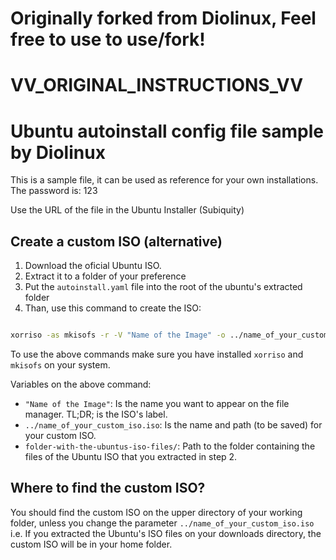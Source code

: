 # Originally forked from Diolinux, Feel free to use to use/fork!
# ________VV_ORIGINAL_INSTRUCTIONS_VV________

# Ubuntu autoinstall config file sample by Diolinux

This is a sample file, it can be used as reference for your own installations. 
The password is: 123

Use the URL of the file in the Ubuntu Installer (Subiquity)

## Create a custom ISO (alternative)

1. Download the oficial Ubuntu ISO.
2. Extract it to a folder of your preference
3. Put the `autoinstall.yaml` file into the root of the ubuntu's extracted folder
4. Than, use this command to create the ISO:

````bash

xorriso -as mkisofs -r -V "Name of the Image" -o ../name_of_your_custom_iso.iso -J -l -b boot/grub/i386-pc/eltorito.img -c boot.catalog -no-emul-boot -boot-load-size 4 -boot-info-table folder-with-the-ubuntus-iso-files/
````
To use the above commands make sure you have installed `xorriso` and `mkisofs` on your system.

Variables on the above command:
- `"Name of the Image"`: Is the name you want to appear on the file manager. TL;DR; is the ISO's label.
- `../name_of_your_custom_iso.iso`: Is the name and path (to be saved) for your custom ISO.
- `folder-with-the-ubuntus-iso-files/`: Path to the folder containing the files of the Ubuntu ISO that you extracted in step 2.

## Where to find the custom ISO?

You should find the custom ISO on the upper directory of your working folder, unless you change the parameter `../name_of_your_custom_iso.iso`
i.e. If you extracted the Ubuntu's ISO files on your downloads directory, the custom ISO will be in your home folder.
